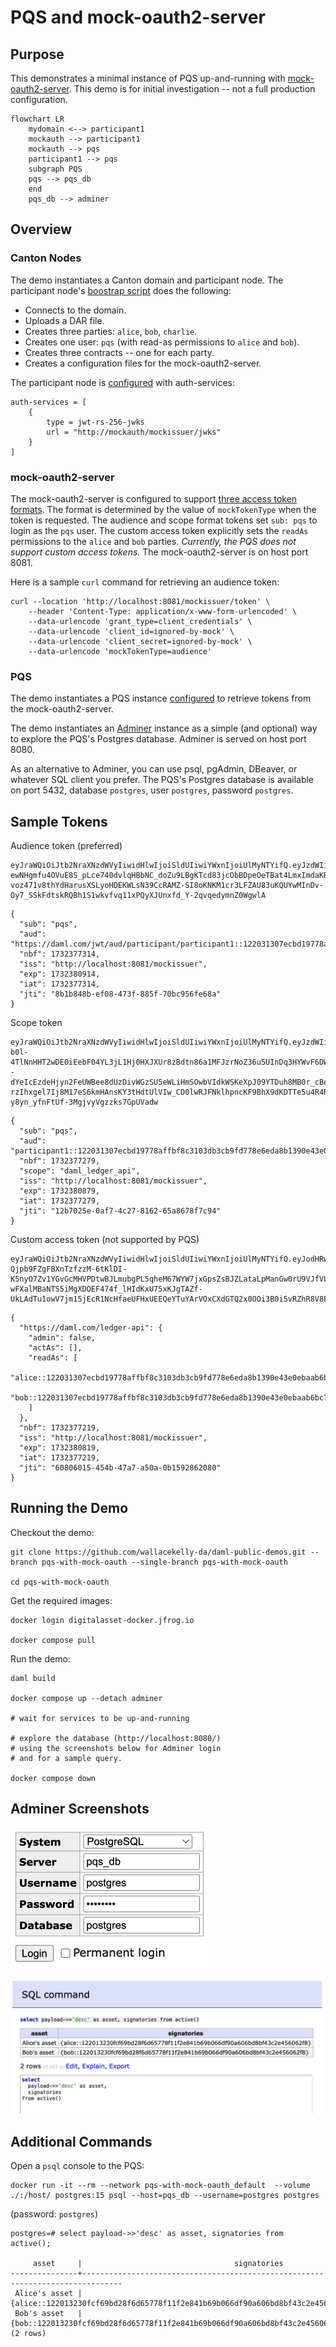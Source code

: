 # PQS and mock-oauth2-server

## Purpose

This demonstrates a minimal instance of PQS up-and-running with
[mock-oauth2-server](https://github.com/navikt/mock-oauth2-server).
This demo is for initial investigation -- not a full production configuration.

```mermaid
flowchart LR
    mydomain <--> participant1
    mockauth --> participant1
    mockauth --> pqs
    participant1 --> pqs
    subgraph PQS
    pqs --> pqs_db
    end
    pqs_db --> adminer
```

## Overview

### Canton Nodes

The demo instantiates a Canton domain and participant node. The participant node's [boostrap script](./configs/participant1.canton) does the following:

* Connects to the domain.
* Uploads a DAR file.
* Creates three parties: `alice`, `bob`, `charlie`.
* Creates one user: `pqs` (with read-as permissions to `alice` and `bob`).
* Creates three contracts -- one for each party.
* Creates a configuration files for the mock-oauth2-server.

The participant node is [configured](./configs/participant1.conf) with auth-services:

```
auth-services = [
    {
        type = jwt-rs-256-jwks
        url = "http://mockauth/mockissuer/jwks"
    }
]
```

### mock-oauth2-server

The mock-oauth2-server is configured to support [three access token formats](https://docs.daml.com/app-dev/authorization.html#access-token-formats). The format is determined by the value of `mockTokenType` when the token is requested.
The audience and scope format tokens set `sub: pqs` to login as the `pqs` user. The custom access token explicitly sets the `readAs` permissions to the `alice` and `bob` parties. _Currently, the PQS does not support custom access tokens._
The mock-oauth2-server is on host port 8081.

Here is a sample `curl` command for retrieving an audience token:

```
curl --location 'http://localhost:8081/mockissuer/token' \
    --header 'Content-Type: application/x-www-form-urlencoded' \
    --data-urlencode 'grant_type=client_credentials' \
    --data-urlencode 'client_id=ignored-by-mock' \
    --data-urlencode 'client_secret=ignored-by-mock' \
    --data-urlencode 'mockTokenType=audience'
```

### PQS

The demo instantiates a PQS instance [configured](./configs/pqs.conf) to retrieve tokens from the mock-oauth2-server.

The demo instantiates an [Adminer](https://www.adminer.org/) instance as a simple (and optional) way to explore the PQS's Postgres database.
Adminer is served on host port 8080.

As an alternative to Adminer, you can use psql, pgAdmin, DBeaver, or whatever SQL client you prefer. The PQS's Postgres database is available on port 5432, database `postgres`, user `postgres`, password `postgres`.

## Sample Tokens

Audience token (preferred)

```
eyJraWQiOiJtb2NraXNzdWVyIiwidHlwIjoiSldUIiwiYWxnIjoiUlMyNTYifQ.eyJzdWIiOiJwcXMiLCJhdWQiOiJodHRwczovL2RhbWwuY29tL2p3dC9hdWQvcGFydGljaXBhbnQvcGFydGljaXBhbnQxOjoxMjIwMzEzMDdlY2JkMTk3NzhhZmZiZjhjMzEwM2RiM2NiOWZkNzc4ZTZlZGE4YjEzOTBlNDNlMGViYWFiNmJjNzIxNyIsIm5iZiI6MTczMjM3NzMxNCwiaXNzIjoiaHR0cDovL2xvY2FsaG9zdDo4MDgxL21vY2tpc3N1ZXIiLCJleHAiOjE3MzIzODA5MTQsImlhdCI6MTczMjM3NzMxNCwianRpIjoiOGIxYjg0OGItZWYwOC00NzNmLTg4NWYtNzBiYzk1NmZlNjhhIn0.BEnzK10xy1wS06RnZ-ewNHgmfu4OVuE8S_pLce740dvlqHBbNC_doZu9LBgKTcd83jcObBDpeOeTBat4LmxImdaKPsq0Wv1Koj3k8pE2PVuSG4NNoDZYHPDPygK_WgGJaFIR9Y42HtMWwMKr2eL6AOFd5Ws5i0rsWHbO3JjnIcOoQWTgaOG6Zbecaq93SBDeQhb3FFG4UpntCXmjSyZA41-voz471v8thYdHarusXSLyoHDEKWLsN39CcRAMZ-SI8oKNKM1cr3LFZAU83uKQUYwMInDv-Oy7_SSkFdtskRQBh1S1wkvfvq11xPQyXJUnxfd_Y-2qvqedymnZ0WgwlA
```

```
{
  "sub": "pqs",
  "aud": "https://daml.com/jwt/aud/participant/participant1::122031307ecbd19778affbf8c3103db3cb9fd778e6eda8b1390e43e0ebaab6bc7217",
  "nbf": 1732377314,
  "iss": "http://localhost:8081/mockissuer",
  "exp": 1732380914,
  "iat": 1732377314,
  "jti": "8b1b848b-ef08-473f-885f-70bc956fe68a"
}
```

Scope token

```
eyJraWQiOiJtb2NraXNzdWVyIiwidHlwIjoiSldUIiwiYWxnIjoiUlMyNTYifQ.eyJzdWIiOiJwcXMiLCJhdWQiOiJwYXJ0aWNpcGFudDE6OjEyMjAzMTMwN2VjYmQxOTc3OGFmZmJmOGMzMTAzZGIzY2I5ZmQ3NzhlNmVkYThiMTM5MGU0M2UwZWJhYWI2YmM3MjE3IiwibmJmIjoxNzMyMzc3Mjc5LCJzY29wZSI6ImRhbWxfbGVkZ2VyX2FwaSIsImlzcyI6Imh0dHA6Ly9sb2NhbGhvc3Q6ODA4MS9tb2NraXNzdWVyIiwiZXhwIjoxNzMyMzgwODc5LCJpYXQiOjE3MzIzNzcyNzksImp0aSI6IjEyYjcwMjVlLTBhZjctNGMyNy04MTYyLTY1YTg2NzhmN2M5NCJ9.Gch01BKXeIrmcn1BQTo1sg3AMKneAmvmRCImlwHab92Wj-b0l-4TlNnHHT2wDE0iEebF04YL3jL1Hj0HXJXUr8zBdtn86a1MFJzrNoZ36u5UInDq3HYWvF6DW6DBojN--dYeIcEzdeHjyn2FeUWBee8dUzDivWGzSU5eWLiHmSOwbVIdkWSKeXpJ09YTDuh8MB0r_cBe33HXEpQJ1DGx-rzIhxgel7Ij8M17eS6kmHAnsKY3tHdtUlVIw_CD0lwRJFNklhpncKF9BhX9dKDTTe5u4R4RN5mDAEEZ28uOgvMf3kZ7A5Xm-y8yn_yfnFtUf-3MgjvyVgzzks7GpUVadw
```

```
{
  "sub": "pqs",
  "aud": "participant1::122031307ecbd19778affbf8c3103db3cb9fd778e6eda8b1390e43e0ebaab6bc7217",
  "nbf": 1732377279,
  "scope": "daml_ledger_api",
  "iss": "http://localhost:8081/mockissuer",
  "exp": 1732380879,
  "iat": 1732377279,
  "jti": "12b7025e-0af7-4c27-8162-65a8678f7c94"
}
```

Custom access token (not supported by PQS)

```
eyJraWQiOiJtb2NraXNzdWVyIiwidHlwIjoiSldUIiwiYWxnIjoiUlMyNTYifQ.eyJodHRwczovL2RhbWwuY29tL2xlZGdlci1hcGkiOnsiYWRtaW4iOmZhbHNlLCJhY3RBcyI6W10sInJlYWRBcyI6WyJhbGljZTo6MTIyMDMxMzA3ZWNiZDE5Nzc4YWZmYmY4YzMxMDNkYjNjYjlmZDc3OGU2ZWRhOGIxMzkwZTQzZTBlYmFhYjZiYzcyMTciLCJib2I6OjEyMjAzMTMwN2VjYmQxOTc3OGFmZmJmOGMzMTAzZGIzY2I5ZmQ3NzhlNmVkYThiMTM5MGU0M2UwZWJhYWI2YmM3MjE3Il19LCJuYmYiOjE3MzIzNzcyMTksImlzcyI6Imh0dHA6Ly9sb2NhbGhvc3Q6ODA4MS9tb2NraXNzdWVyIiwiZXhwIjoxNzMyMzgwODE5LCJpYXQiOjE3MzIzNzcyMTksImp0aSI6IjYwODA2MDE1LTQ1NGItNDdhNy1hNTBhLTBiMTU5Mjg2MjA4MCJ9.IIukjMFbkYlrvznMjH3TdHVw6v1SmUf7Q_mek9k2Rivqi5Jncp1NFwHYrA0KvauMbANiHLLbXl1C6izXWyHnFOer5-Qjpb9FZgFBXnTzfzzM-6tKlDI-K5nyO7Zv1YGvGcMHVPDtwBJLmubgPL5qheM67WYW7jxGpsZsBJZLataLpManGw0rU9VJfVLt1U3btBTqGd_-wFXalMBaNTS5iMgXDOEF474f_lHIdKxU75xKJgTAZf-UkLAdTu1owV7jm15jEcR1NcHfaeUFHxUEEQeYTuYArVOxCXdGTQ2x0OOi3B0i5vRZhR8V8EILUsDknU8veYzpxITsu8MAV3g8jQ
```

```
{
  "https://daml.com/ledger-api": {
    "admin": false,
    "actAs": [],
    "readAs": [
      "alice::122031307ecbd19778affbf8c3103db3cb9fd778e6eda8b1390e43e0ebaab6bc7217",
      "bob::122031307ecbd19778affbf8c3103db3cb9fd778e6eda8b1390e43e0ebaab6bc7217"
    ]
  },
  "nbf": 1732377219,
  "iss": "http://localhost:8081/mockissuer",
  "exp": 1732380819,
  "iat": 1732377219,
  "jti": "60806015-454b-47a7-a50a-0b1592862080"
}
```


## Running the Demo

Checkout the demo:

```
git clone https://github.com/wallacekelly-da/daml-public-demos.git --branch pqs-with-mock-oauth --single-branch pqs-with-mock-oauth

cd pqs-with-mock-oauth
```

Get the required images:

```
docker login digitalasset-docker.jfrog.io

docker compose pull
```

Run the demo:

```
daml build

docker compose up --detach adminer

# wait for services to be up-and-running

# explore the database (http://localhost:8080/)
# using the screenshots below for Adminer login
# and for a sample query.

docker compose down
```

## Adminer Screenshots

![](adminer-login.png)

![](adminer-call.png)


## Additional Commands

Open a `psql` console to the PQS:

```
docker run -it --rm --network pqs-with-mock-oauth_default  --volume ./:/host/ postgres:15 psql --host=pqs_db --username=postgres postgres
```

(password: `postgres`)

```
postgres=# select payload->>'desc' as asset, signatories from active();

     asset     |                                  signatories
---------------+-------------------------------------------------------------------------------
 Alice's asset | {alice::122013230fcf69bd28f6d65778f11f2e841b69b066df90a606bd8bf43c2e456062f8}
 Bob's asset   | {bob::122013230fcf69bd28f6d65778f11f2e841b69b066df90a606bd8bf43c2e456062f8}
(2 rows)
```
